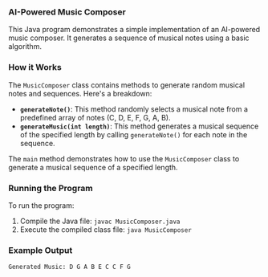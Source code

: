 ### AI-Powered Music Composer

This Java program demonstrates a simple implementation of an AI-powered music composer. It generates a sequence of musical notes using a basic algorithm.

### How it Works

The `MusicComposer` class contains methods to generate random musical notes and sequences. Here's a breakdown:

- **`generateNote()`**: This method randomly selects a musical note from a predefined array of notes (C, D, E, F, G, A, B).
- **`generateMusic(int length)`**: This method generates a musical sequence of the specified length by calling `generateNote()` for each note in the sequence.

The `main` method demonstrates how to use the `MusicComposer` class to generate a musical sequence of a specified length.

### Running the Program

To run the program:

1. Compile the Java file: `javac MusicComposer.java`
2. Execute the compiled class file: `java MusicComposer`

### Example Output

```
Generated Music: D G A B E C C F G

```
